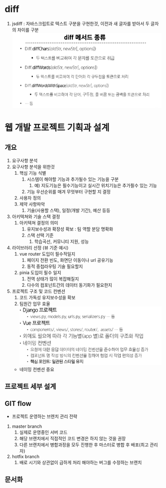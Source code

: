 # diff
1. jsdiff : 자바스크립트로 텍스트 구분을 구현한것, 이전과 새 글자를 받아서 두 글자의 차이를 구분
   ![alt text](image.png)

# 웹 개발 프로젝트 기획과 설계
## 개요
1. 요구사항 분석
2. 요구사항 분석을 위한것
   1. 핵심 기능 식별
      1. 시스템이 해야할 기능과 추가될수 있는 기능을 구분
         1. 예) 지도기능은 필수기능이고 실시간 위치기능은 추가죌수 있는 기능
      2. 기능 우선순위를 매겨 무엇부터 구현할 지 결정
   2. 사용자 정의
   3. 제약 사항파악
      1. 기술(사용할 스택), 일정(개발 기간), 예산 등등
3. 아키텍쳐와 기술 스택 결정
   1. 아키텍쳐 결정의 의미
      1. 유지보수성과 확장성 확보 : 팀 역할 분담 명확화
      2. 스택 선택 기준
         1. 학습곡선, 커뮤니티 지원, 성능
4. 라이브러리 선정 (뷰 기준 예시)
   1. vue router 도입이 필수적일지
      1. 페이지 전환 빈도, 화면단 이동이나 url 공유기능
      2. 동적 중첩라우팅 기술 필요할지
   2. pinia 도입이 필수 일지
      1. 전역 상태가 많이 복잡해질지
      2. 다수의 컴포넌트간의 데이터 동기화가 필요한지
5. 프로젝트 구조 및 코드 컨벤션
   1. 코드 가독성 유지보수성을 확보
   2. 팀원간 업무 효율
   ![alt text](image-1.png) 
   - 네이밍 컨벤션 중요

## 프로젝트 세부 설계
## GIT flow
- 프로젝트 운영하는 브렌치 관리 전략
1. master branch
   1. 실제로 운영중인 서버 코드
   2. 해당 브랜치에서 직접적인 코드 변경은 하지 않는 것을 권장
   3. 다른 브랜치에서 병합과정을 모두 진행한 후 마스터로 병합 후 배포(최고 관리자)
2. hotfix branch
   1. 배로 시기와 상관없이 급하게 처리 해야하는 버그를 수정하는 브랜치

## 문서화